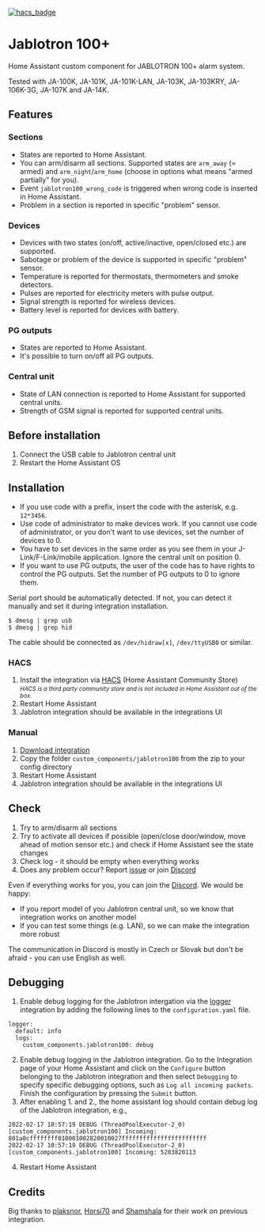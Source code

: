 [![hacs_badge](https://img.shields.io/badge/HACS-Default-orange.svg?style=for-the-badge)](https://github.com/hacs/default)

# Jablotron 100+

Home Assistant custom component for JABLOTRON 100+ alarm system.

Tested with JA-100K, JA-101K, JA-101K-LAN, JA-103K, JA-103KRY, JA-106K-3G, JA-107K and JA-14K.


## Features

### Sections

- States are reported to Home Assistant.
- You can arm/disarm all sections. Supported states are `arm_away` (= armed) and `arm_night`/`arm_home` (choose in options what means "armed partially" for you).
- Event `jablotron100_wrong_code` is triggered when wrong code is inserted in Home Assistant.
- Problem in a section is reported in specific "problem" sensor.

### Devices

- Devices with two states (on/off, active/inactive, open/closed etc.) are supported.
- Sabotage or problem of the device is supported in specific "problem" sensor.
- Temperature is reported for thermostats, thermometers and smoke detectors.
- Pulses are reported for electricity meters with pulse output.
- Signal strength is reported for wireless devices.
- Battery level is reported for devices with battery.

### PG outputs

- States are reported to Home Assistant.
- It's possible to turn on/off all PG outputs.

### Central unit

- State of LAN connection is reported to Home Assistant for supported central units.
- Strength of GSM signal is reported for supported central units.


## Before installation

1. Connect the USB cable to Jablotron central unit
2. Restart the Home Assistant OS

## Installation

- If you use code with a prefix, insert the code with the asterisk, e.g. `12*3456`.
- Use code of administrator to make devices work. If you cannot use code of administrator, or you don't want to use devices, set the number of devices to 0.
- You have to set devices in the same order as you see them in your J-Link/F-Link/mobile application. Ignore the central unit on position 0.
- If you want to use PG outputs, the user of the code has to have rights to control the PG outputs. Set the number of PG outputs to 0 to ignore them.


Serial port should be automatically detected. If not, you can detect it manually and set it during integration installation.

```
$ dmesg | grep usb
$ dmesg | grep hid
```

The cable should be connected as `/dev/hidraw[x]`, `/dev/ttyUSB0` or similar.


### HACS

1. Install the integration via [HACS](https://hacs.xyz/) (Home Assistant Community Store)  
    <small>*HACS is a third party community store and is not included in Home Assistant out of the box.*</small>
2. Restart Home Assistant
3. Jablotron integration should be available in the integrations UI

### Manual

1. [Download integration](https://github.com/kukulich/home-assistant-jablotron100/releases/)
2. Copy the folder `custom_components/jablotron100` from the zip to your config directory
3. Restart Home Assistant
4. Jablotron integration should be available in the integrations UI


## Check

1. Try to arm/disarm all sections
2. Try to activate all devices if possible (open/close door/window, move ahead of motion sensor etc.) and check if Home Assistant see the state changes
3. Check log - it should be empty when everything works
4. Does any problem occur? Report [issue](https://github.com/kukulich/home-assistant-jablotron100/issues) or join [Discord](https://discord.gg/bNmaB6n)

Even if everything works for you, you can join the [Discord](https://discord.gg/bNmaB6n).
We would be happy:
 - If you report model of you Jablotron central unit, so we know that integration works on another model
 - If you can test some things (e.g. LAN), so we can make the integration more robust

The communication in Discord is mostly in Czech or Slovak but don't be afraid - you can use English as well.


## Debugging
1. Enable debug logging for the Jablotron intergation via the [logger](https://www.home-assistant.io/integrations/logger/) integration by adding the following lines to the `configuration.yaml` file.
```
logger:
  default: info
  logs: 
    custom_components.jablotron100: debug
```

2. Enable debug logging in the Jablotron integration. Go to the Integration page of your Home Assistant and click on the `Configure` button belonging to the Jablotron integration and then select `Debugging` to specify specific debugging options, such as `Log all incoming packets`. Finish the configuration by pressing the `Submit` button.
3. After enabling 1. and 2., the home assistant log should contain debug log of the Jablotron integration, e.g.,
```
2022-02-17 10:57:19 DEBUG (ThreadPoolExecutor-2_0) [custom_components.jablotron100] Incoming: 801a0cffffffff010001002820010027ffffffffffffffffffffffff
2022-02-17 10:57:19 DEBUG (ThreadPoolExecutor-2_0) [custom_components.jablotron100] Incoming: 5203820113
```
4. Restart Home Assistant

## Credits

Big thanks to [plaksnor](https://github.com/plaksnor/), [Horsi70](https://github.com/Horsi70/) and [Shamshala](https://github.com/Shamshala/) for their work on previous integration.
